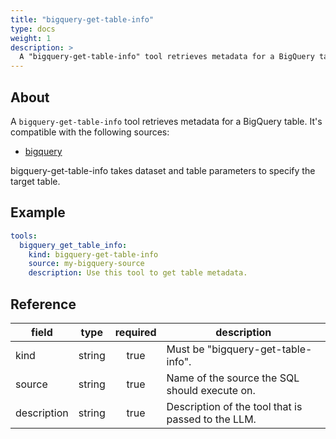 ```yaml
---
title: "bigquery-get-table-info"
type: docs
weight: 1
description: > 
  A "bigquery-get-table-info" tool retrieves metadata for a BigQuery table.
---
```


## About

A `bigquery-get-table-info` tool retrieves metadata for a BigQuery table.
It's compatible with the following sources:

- [bigquery](../sources/bigquery.md)

bigquery-get-table-info takes dataset and table parameters to specify
the target table.

## Example

```yaml
tools:
  bigquery_get_table_info:
    kind: bigquery-get-table-info
    source: my-bigquery-source
    description: Use this tool to get table metadata.
```

## Reference

| **field**   |                  **type**                  | **required** | **description**                                                                                  |
|-------------|:------------------------------------------:|:------------:|--------------------------------------------------------------------------------------------------|
| kind        |                   string                   |     true     | Must be "bigquery-get-table-info".                                                               |
| source      |                   string                   |     true     | Name of the source the SQL should execute on.                                                    |
| description |                   string                   |     true     | Description of the tool that is passed to the LLM.                                               |
